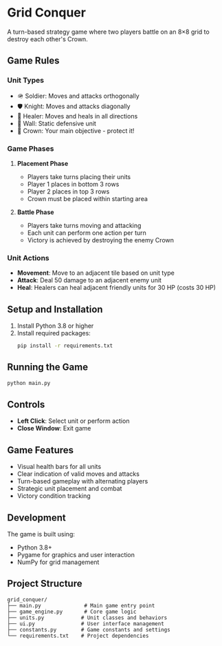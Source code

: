 # Grid Conquer

A turn-based strategy game where two players battle on an 8×8 grid to destroy each other's Crown.

## Game Rules

### Unit Types
- 🪖 Soldier: Moves and attacks orthogonally
- 🛡️ Knight: Moves and attacks diagonally
- 🧙 Healer: Moves and heals in all directions
- 🧱 Wall: Static defensive unit
- 👑 Crown: Your main objective - protect it!

### Game Phases
1. **Placement Phase**
   - Players take turns placing their units
   - Player 1 places in bottom 3 rows
   - Player 2 places in top 3 rows
   - Crown must be placed within starting area

2. **Battle Phase**
   - Players take turns moving and attacking
   - Each unit can perform one action per turn
   - Victory is achieved by destroying the enemy Crown

### Unit Actions
- **Movement**: Move to an adjacent tile based on unit type
- **Attack**: Deal 50 damage to an adjacent enemy unit
- **Heal**: Healers can heal adjacent friendly units for 30 HP (costs 30 HP)

## Setup and Installation

1. Install Python 3.8 or higher
2. Install required packages:
   ```bash
   pip install -r requirements.txt
   ```

## Running the Game

```bash
python main.py
```

## Controls

- **Left Click**: Select unit or perform action
- **Close Window**: Exit game

## Game Features

- Visual health bars for all units
- Clear indication of valid moves and attacks
- Turn-based gameplay with alternating players
- Strategic unit placement and combat
- Victory condition tracking

## Development

The game is built using:
- Python 3.8+
- Pygame for graphics and user interaction
- NumPy for grid management

## Project Structure

```
grid_conquer/
├── main.py              # Main game entry point
├── game_engine.py       # Core game logic
├── units.py            # Unit classes and behaviors
├── ui.py               # User interface management
├── constants.py        # Game constants and settings
└── requirements.txt    # Project dependencies
``` 